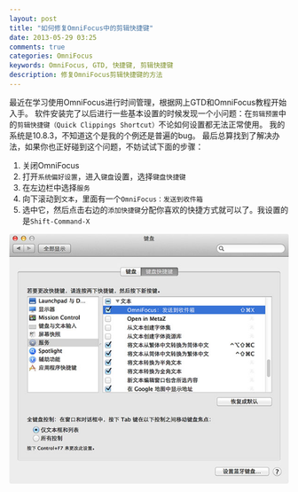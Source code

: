 ```yaml
---
layout: post
title: "如何修复OmniFocus中的剪辑快捷键"
date: 2013-05-29 03:25
comments: true
categories: OmniFocus
keywords: OmniFocus, GTD, 快捷键, 剪辑快捷键
description: 修复OmniFocus剪辑快捷键的方法
---
```

最近在学习使用OmniFocus进行时间管理，根据网上GTD和OmniFocus教程开始入手。
软件安装完了以后进行一些基本设置的时候发现一个小问题：在`剪辑预置`中的`剪辑快捷键（Quick Clippings Shortcut）`不论如何设置都无法正常使用。
我的系统是10.8.3，不知道这个是我的个例还是普遍的bug。
最后总算找到了解决办法，如果你也正好碰到这个问题，不妨试试下面的步骤：

<!-- more -->

1. 关闭OmniFocus
2. 打开`系统偏好设置`，进入`键盘`设置，选择`键盘快捷键`
3. 在左边栏中选择`服务`
4. 向下滚动到`文本`，里面有一个`OmniFocus：发送到收件箱`
5. 选中它，然后点击右边的`添加快捷键`分配你喜欢的快捷方式就可以了。我设置的是`Shift-Command-X`

![截图](/images/quick-clippings-shortcut.jpg)